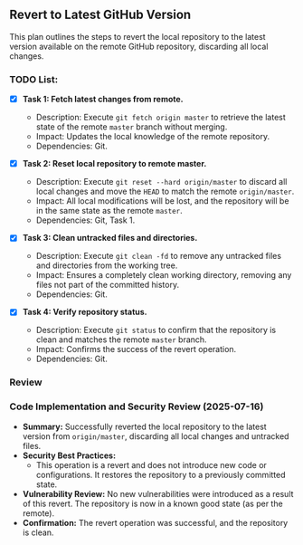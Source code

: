 ## Revert to Latest GitHub Version

This plan outlines the steps to revert the local repository to the latest version available on the remote GitHub repository, discarding all local changes.

### TODO List:

- [x] **Task 1: Fetch latest changes from remote.**
    - Description: Execute `git fetch origin master` to retrieve the latest state of the remote `master` branch without merging.
    - Impact: Updates the local knowledge of the remote repository.
    - Dependencies: Git.

- [x] **Task 2: Reset local repository to remote master.**
    - Description: Execute `git reset --hard origin/master` to discard all local changes and move the `HEAD` to match the remote `origin/master`.
    - Impact: All local modifications will be lost, and the repository will be in the same state as the remote `master`.
    - Dependencies: Git, Task 1.

- [x] **Task 3: Clean untracked files and directories.**
    - Description: Execute `git clean -fd` to remove any untracked files and directories from the working tree.
    - Impact: Ensures a completely clean working directory, removing any files not part of the committed history.
    - Dependencies: Git.

- [x] **Task 4: Verify repository status.**
    - Description: Execute `git status` to confirm that the repository is clean and matches the remote `master` branch.
    - Impact: Confirms the success of the revert operation.
    - Dependencies: Git.

### Review

### Code Implementation and Security Review (2025-07-16)

*   **Summary:** Successfully reverted the local repository to the latest version from `origin/master`, discarding all local changes and untracked files.
*   **Security Best Practices:**
    *   This operation is a revert and does not introduce new code or configurations. It restores the repository to a previously committed state.
*   **Vulnerability Review:** No new vulnerabilities were introduced as a result of this revert. The repository is now in a known good state (as per the remote).
*   **Confirmation:** The revert operation was successful, and the repository is clean.